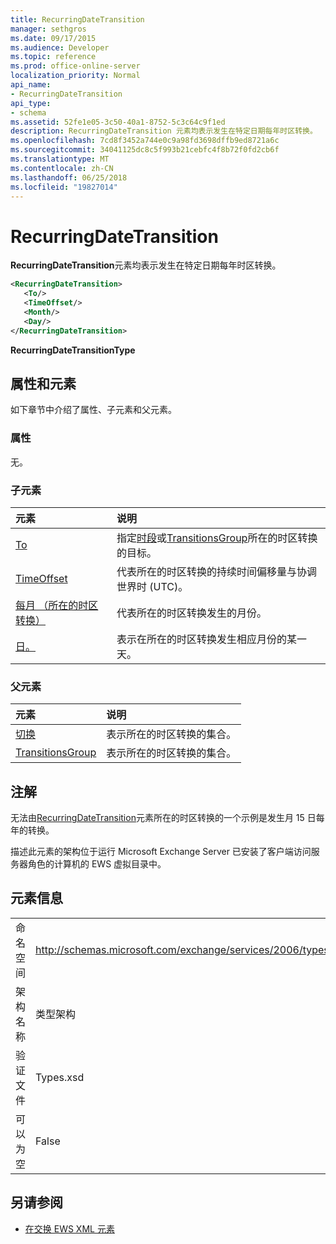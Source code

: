 ```yaml
---
title: RecurringDateTransition
manager: sethgros
ms.date: 09/17/2015
ms.audience: Developer
ms.topic: reference
ms.prod: office-online-server
localization_priority: Normal
api_name:
- RecurringDateTransition
api_type:
- schema
ms.assetid: 52fe1e05-3c50-40a1-8752-5c3c64c9f1ed
description: RecurringDateTransition 元素均表示发生在特定日期每年时区转换。
ms.openlocfilehash: 7cd8f3452a744e0c9a98fd3698dffb9ed8721a6c
ms.sourcegitcommit: 34041125dc8c5f993b21cebfc4f8b72f0fd2cb6f
ms.translationtype: MT
ms.contentlocale: zh-CN
ms.lasthandoff: 06/25/2018
ms.locfileid: "19827014"
---
```

# <a name="recurringdatetransition"></a>RecurringDateTransition

**RecurringDateTransition**元素均表示发生在特定日期每年时区转换。 
  
```xml
<RecurringDateTransition>
   <To/>
   <TimeOffset/>
   <Month/>
   <Day/>
</RecurringDateTransition>
```

 **RecurringDateTransitionType**
## <a name="attributes-and-elements"></a>属性和元素

如下章节中介绍了属性、子元素和父元素。
  
### <a name="attributes"></a>属性

无。
  
### <a name="child-elements"></a>子元素

|**元素**|**说明**|
|:-----|:-----|
|[To](to.md) <br/> |指定[时段](period.md)或[TransitionsGroup](transitionsgroup.md)所在的时区转换的目标。  <br/> |
|[TimeOffset](timeoffset.md) <br/> |代表所在的时区转换的持续时间偏移量与协调世界时 (UTC)。  <br/> |
|[每月 （所在的时区转换）](month-time-zone-transition.md) <br/> |代表所在的时区转换发生的月份。  <br/> |
|[日。](day.md) <br/> |表示在所在的时区转换发生相应月份的某一天。  <br/> |
   
### <a name="parent-elements"></a>父元素

|**元素**|**说明**|
|:-----|:-----|
|[切换](transitions.md) <br/> |表示所在的时区转换的集合。  <br/> |
|[TransitionsGroup](transitionsgroup.md) <br/> |表示所在的时区转换的集合。  <br/> |
   
## <a name="remarks"></a>注解

无法由[RecurringDateTransition](recurringdatetransition.md)元素所在的时区转换的一个示例是发生月 15 日每年的转换。 
  
描述此元素的架构位于运行 Microsoft Exchange Server 已安装了客户端访问服务器角色的计算机的 EWS 虚拟目录中。
  
## <a name="element-information"></a>元素信息

|||
|:-----|:-----|
|命名空间  <br/> |http://schemas.microsoft.com/exchange/services/2006/types  <br/> |
|架构名称  <br/> |类型架构  <br/> |
|验证文件  <br/> |Types.xsd  <br/> |
|可以为空  <br/> |False  <br/> |
   
## <a name="see-also"></a>另请参阅



- [在交换 EWS XML 元素](ews-xml-elements-in-exchange.md)

